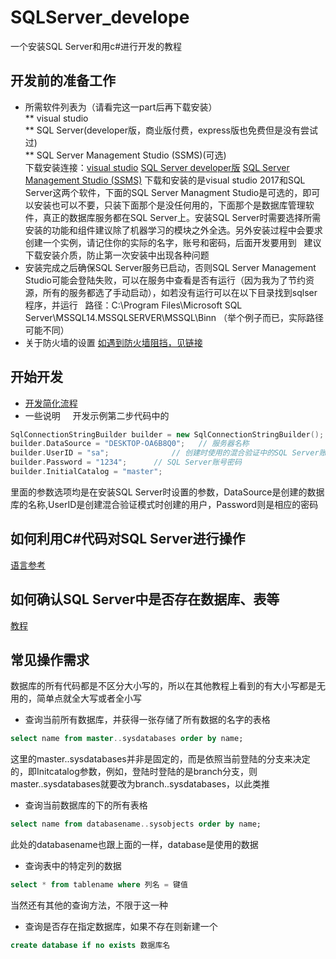 # SQLServer_develope
一个安装SQL Server和用c#进行开发的教程
## 开发前的准备工作
* 所需软件列表为（请看完这一part后再下载安装）    
** visual studio    
** SQL Server(developer版，商业版付费，express版也免费但是没有尝试过)    
** SQL Server Management Studio (SSMS)(可选)    
下载安装连接：[visual studio](https://www.visualstudio.com/zh-hans/?rr=https%3A%2F%2Fwww.bing.com%2F)
[SQL Server developer版](https://www.microsoft.com/zh-cn/sql-server/sql-server-downloads)
[SQL Server Management Studio (SSMS)](https://docs.microsoft.com/en-us/sql/ssms/download-sql-server-management-studio-ssms)
下载和安装的是visual studio 2017和SQL Server这两个软件，下面的SQL Server Managment Studio是可选的，即可以安装也可以不要，只装下面那个是没任何用的，下面那个是数据库管理软件，真正的数据库服务都在SQL Server上。安装SQL Server时需要选择所需安装的功能和组件建议除了机器学习的模块之外全选。另外安装过程中会要求创建一个实例，请记住你的实际的名字，账号和密码，后面开发要用到       
建议下载安装介质，防止第一次安装中出现各种问题
* 安装完成之后确保SQL Server服务已启动，否则SQL Server Management Studio可能会登陆失败，可以在服务中查看是否有运行（因为我为了节约资源，所有的服务都选了手动启动），如若没有运行可以在以下目录找到sqlser程序，并运行   
路径：C:\Program Files\Microsoft SQL Server\MSSQL14.MSSQLSERVER\MSSQL\Binn （举个例子而已，实际路径可能不同）  
* 关于防火墙的设置
[如遇到防火墙阻挡，见链接](https://docs.microsoft.com/zh-cn/sql/sql-server/install/configure-the-windows-firewall-to-allow-sql-server-access)
## 开始开发
* [开发简化流程](https://www.microsoft.com/en-us/sql-server/developer-get-started/csharp/win/)   
* 一些说明    
开发示例第二步代码中的
```c++
SqlConnectionStringBuilder builder = new SqlConnectionStringBuilder();
builder.DataSource = "DESKTOP-OA6B8Q0";   // 服务器名称
builder.UserID = "sa";              // 创建时使用的混合验证中的SQL Server账号名称   
builder.Password = "1234";      // SQL Server账号密码
builder.InitialCatalog = "master";
```
里面的参数选项均是在安装SQL Server时设置的参数，DataSource是创建的数据库的名称,UserID是创建混合验证模式时创建的用户，Password则是相应的密码
## 如何利用C#代码对SQL Server进行操作
[语言参考](https://docs.microsoft.com/zh-cn/sql/t-sql/new-updated-t-sql)
## 如何确认SQL Server中是否存在数据库、表等
[教程](www.cnblogs.com/for917157ever/archive/2012/04/19/2456826.html)
## 常见操作需求
数据库的所有代码都是不区分大小写的，所以在其他教程上看到的有大小写都是无用的，简单点就全大写或者全小写
* 查询当前所有数据库，并获得一张存储了所有数据的名字的表格
```SQL
select name from master..sysdatabases order by name;
```
这里的master..sysdatabases并非是固定的，而是依照当前登陆的分支来决定的，即Initcatalog参数，例如，登陆时登陆的是branch分支，则master..sysdatabases就要改为branch..sysdatabases，以此类推
* 查询当前数据库的下的所有表格
```SQL
select name from databasename..sysobjects order by name;
```
此处的databasename也跟上面的一样，database是使用的数据
* 查询表中的特定列的数据
```SQL
select * from tablename where 列名 = 键值
```
当然还有其他的查询方法，不限于这一种
* 查询是否存在指定数据库，如果不存在则新建一个
```SQL
create database if no exists 数据库名
```
